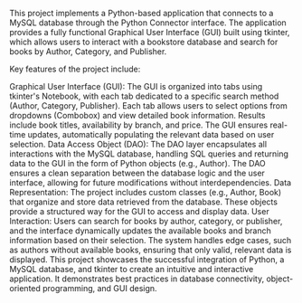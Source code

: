 This project implements a Python-based application that connects to a MySQL database through the Python Connector interface. The application provides a fully functional Graphical User Interface (GUI) built using tkinter, which allows users to interact with a bookstore database and search for books by Author, Category, and Publisher.

Key features of the project include:

Graphical User Interface (GUI): The GUI is organized into tabs using tkinter's Notebook, with each tab dedicated to a specific search method (Author, Category, Publisher). Each tab allows users to select options from dropdowns (Combobox) and view detailed book information. Results include book titles, availability by branch, and price. The GUI ensures real-time updates, automatically populating the relevant data based on user selection.
Data Access Object (DAO): The DAO layer encapsulates all interactions with the MySQL database, handling SQL queries and returning data to the GUI in the form of Python objects (e.g., Author). The DAO ensures a clean separation between the database logic and the user interface, allowing for future modifications without interdependencies.
Data Representation: The project includes custom classes (e.g., Author, Book) that organize and store data retrieved from the database. These objects provide a structured way for the GUI to access and display data.
User Interaction: Users can search for books by author, category, or publisher, and the interface dynamically updates the available books and branch information based on their selection. The system handles edge cases, such as authors without available books, ensuring that only valid, relevant data is displayed.
This project showcases the successful integration of Python, a MySQL database, and tkinter to create an intuitive and interactive application. It demonstrates best practices in database connectivity, object-oriented programming, and GUI design.
